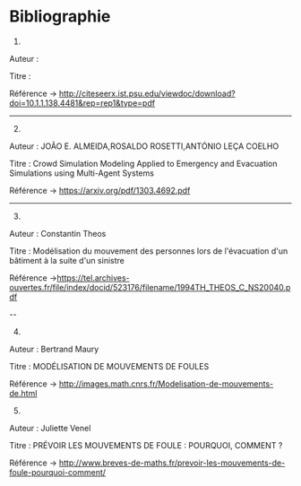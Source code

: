 # Bibliographie


1.

Auteur : 

Titre :

Référence -> http://citeseerx.ist.psu.edu/viewdoc/download?doi=10.1.1.138.4481&rep=rep1&type=pdf

---

2.

Auteur : JOÃO E. ALMEIDA,ROSALDO ROSETTI,ANTÓNIO LEÇA COELHO

Titre : Crowd Simulation Modeling Applied to Emergency and Evacuation Simulations using Multi-Agent Systems

Référence -> https://arxiv.org/pdf/1303.4692.pdf

---

3.

Auteur : Constantin Theos

Titre : Modélisation du mouvement des personnes lors de l'évacuation d'un bâtiment à la suite d'un sinistre

Référence ->https://tel.archives-ouvertes.fr/file/index/docid/523176/filename/1994TH_THEOS_C_NS20040.pdf

--

4.

Auteur : Bertrand Maury

Titre : MODÉLISATION DE MOUVEMENTS DE FOULES

Référence -> http://images.math.cnrs.fr/Modelisation-de-mouvements-de.html

5.

Auteur :  Juliette Venel

Titre : PRÉVOIR LES MOUVEMENTS DE FOULE : POURQUOI, COMMENT ?

Référence -> http://www.breves-de-maths.fr/prevoir-les-mouvements-de-foule-pourquoi-comment/

